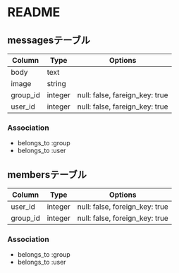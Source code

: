 # README

## messagesテーブル

|Column|Type|Options|
|------|----|-------|
|body|text| |
|image|string| |
|group_id|integer|null: false, fareign_key: true|
|user_id|integer|null: false, fareign_key: true|

### Association
- belongs_to :group
- belongs_to :user

## membersテーブル

|Column|Type|Options|
|------|----|-------|
|user_id|integer|null: false, foreign_key: true|
|group_id|integer|null: false, foreign_key: true|

### Association
- belongs_to :group
- belongs_to :user
